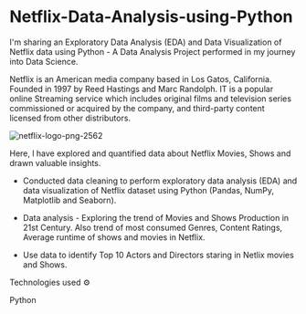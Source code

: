 # Netflix-Data-Analysis-using-Python

I'm sharing an Exploratory Data Analysis (EDA) and Data Visualization of Netflix data using Python - A Data Analysis Project performed in my journey into Data Science.

Netflix is an American media company based in Los Gatos, California. Founded in 1997 by Reed Hastings and Marc Randolph. IT is a popular online Streaming service which includes original films and television series commissioned or acquired by the company, and third-party content licensed from other distributors. 

![netflix-logo-png-2562](https://user-images.githubusercontent.com/125726682/228943665-3279385b-e53c-4261-aa26-2a8df2ac0020.png)

Here, l have explored and quantified data about Netflix Movies, Shows and drawn valuable insights.

* Conducted data cleaning to perform exploratory data analysis (EDA) and data visualization of Netflix dataset using Python (Pandas, NumPy, Matplotlib and Seaborn).

* Data analysis - Exploring the trend of Movies and Shows Production in 21st Century. Also trend of most consumed Genres, Content Ratings, Average runtime of shows and movies in Netflix.

* Use data to identify Top 10 Actors and Directors staring in Netlix movies and Shows.

Technologies used ⚙️

Python 
